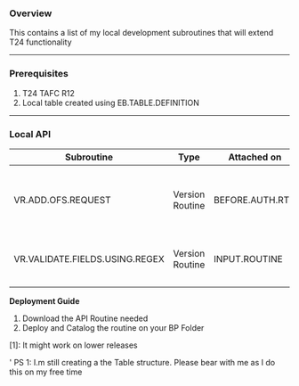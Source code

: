 ### Overview
This contains a list of my local development subroutines that will extend T24 functionality

***

### Prerequisites
1. T24 TAFC R12
1. Local table created using EB.TABLE.DEFINITION

***
### Local API

| Subroutine             | Type            | Attached on     | Description                               | Parameters |
|------------------------|-----------------|-----------------|-------------------------------------------|------------|
| VR.ADD.OFS.REQUEST                  | Version Routine | BEFORE.AUTH.RTN | Add Additional OFS Request at Version Level |            |
| VR.VALIDATE.FIELDS.USING.REGEX      | Version Routine | INPUT.ROUTINE   | Validate fields using on REGEX Expression    |            |
|                                      |                 |                 |                                           |            |

<b>Deployment Guide </b>

1. Download the API Routine needed
1. Deploy and Catalog the routine on your BP Folder

\[1\]: It might work on lower releases 

' PS 1: I.m still creating a the Table structure. Please bear with me as I do this on my free time 


